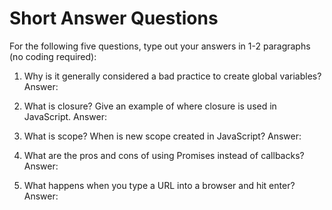 # Short Answer Questions
For the following five questions, type out your answers in 1-2 paragraphs (no coding required):

1. Why is it generally considered a bad practice to create global variables?
Answer:

2. What is closure? Give an example of where closure is used in JavaScript.
Answer:

3. What is scope? When is new scope created in JavaScript?
Answer:

4. What are the pros and cons of using Promises instead of callbacks?
Answer:

5. What happens when you type a URL into a browser and hit enter?
Answer:

